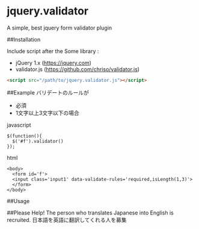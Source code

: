# jquery.validator
A simple, best jquery form validator plugin

##Installation

Include script after the Some library :
- jQuery 1.x (https://jquery.com) 
- validator.js (https://github.com/chriso/validator.js)
```html
<script src="/path/to/jquery.validator.js"></script>
```

##Example
バリデートのルールが
- 必須
- 1文字以上3文字以下の場合 

javascript
```
$(function(){
  $('#f').validator()
});
```
html
```
<body>
  <form id='f'>
  <input class='input1' data-validate-rules='required,isLength(1,3)'>
  </form>
</body>
```

##Usage


##Please Help!
The person who translates Japanese into English is recruited.
日本語を英語に翻訳してくれる人を募集
